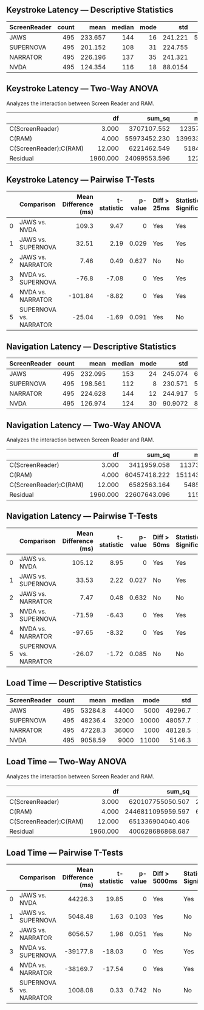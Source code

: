 ## Keystroke Latency — Descriptive Statistics
| ScreenReader   |   count |    mean |   median |   mode |      std |     var |   min |   q25 |   q75 |   iqr |   max |     skew |     kurt |
|:---------------|--------:|--------:|---------:|-------:|---------:|--------:|------:|------:|------:|------:|------:|---------:|---------:|
| JAWS           |     495 | 233.657 |      144 |     16 | 241.221  | 58187.5 |    15 |    50 | 325   | 275   |   992 | 1.46756  | 1.37695  |
| SUPERNOVA      |     495 | 201.152 |      108 |     31 | 224.755  | 50515   |     4 |    39 | 278.5 | 239.5 |   945 | 1.56737  | 1.68617  |
| NARRATOR       |     495 | 226.196 |      137 |     35 | 241.321  | 58236   |     2 |    41 | 315   | 274   |   979 | 1.46577  | 1.37667  |
| NVDA           |     495 | 124.354 |      116 |     18 |  88.0154 |  7746.7 |    10 |    50 | 170.5 | 120.5 |   399 | 0.962122 | 0.845598 |
## Keystroke Latency — Two-Way ANOVA
Analyzes the interaction between Screen Reader and RAM.

|                        |       df |       sum_sq |      mean_sq |        F |   PR(>F) |
|:-----------------------|---------:|-------------:|-------------:|---------:|---------:|
| C(ScreenReader)        |    3.000 |  3707107.552 |  1235702.517 |  100.499 |    0.000 |
| C(RAM)                 |    4.000 | 55973452.230 | 13993363.058 | 1138.071 |    0.000 |
| C(ScreenReader):C(RAM) |   12.000 |  6221462.549 |   518455.212 |   42.166 |    0.000 |
| Residual               | 1960.000 | 24099553.596 |    12295.691 |  nan     |  nan     |

## Keystroke Latency — Pairwise T-Tests
|    | Comparison             |   Mean Difference (ms) |   t-statistic |   p-value | Diff > 25ms   | Statistically Significant   |
|---:|:-----------------------|-----------------------:|--------------:|----------:|:--------------|:----------------------------|
|  0 | JAWS vs. NVDA          |                 109.3  |          9.47 |     0     | Yes           | Yes                         |
|  1 | JAWS vs. SUPERNOVA     |                  32.51 |          2.19 |     0.029 | Yes           | Yes                         |
|  2 | JAWS vs. NARRATOR      |                   7.46 |          0.49 |     0.627 | No            | No                          |
|  3 | NVDA vs. SUPERNOVA     |                 -76.8  |         -7.08 |     0     | Yes           | Yes                         |
|  4 | NVDA vs. NARRATOR      |                -101.84 |         -8.82 |     0     | Yes           | Yes                         |
|  5 | SUPERNOVA vs. NARRATOR |                 -25.04 |         -1.69 |     0.091 | Yes           | No                          |
## Navigation Latency — Descriptive Statistics
| ScreenReader   |   count |    mean |   median |   mode |      std |      var |   min |   q25 |   q75 |   iqr |   max |     skew |     kurt |
|:---------------|--------:|--------:|---------:|-------:|---------:|---------:|------:|------:|------:|------:|------:|---------:|---------:|
| JAWS           |     495 | 232.095 |      153 |     24 | 245.074  | 60061.1  |    10 |    41 | 342.5 | 301.5 |   996 | 1.44111  | 1.35606  |
| SUPERNOVA      |     495 | 198.561 |      112 |      8 | 230.571  | 53163.2  |     0 |    30 | 281   | 251   |   946 | 1.57734  | 1.75985  |
| NARRATOR       |     495 | 224.628 |      144 |     12 | 244.917  | 59984.5  |     0 |    35 | 334.5 | 299.5 |   987 | 1.43779  | 1.34303  |
| NVDA           |     495 | 126.974 |      124 |     30 |  90.9072 |  8264.11 |    10 |    44 | 171   | 127   |   399 | 0.900802 | 0.576387 |
## Navigation Latency — Two-Way ANOVA
Analyzes the interaction between Screen Reader and RAM.

|                        |       df |       sum_sq |      mean_sq |        F |   PR(>F) |
|:-----------------------|---------:|-------------:|-------------:|---------:|---------:|
| C(ScreenReader)        |    3.000 |  3411959.058 |  1137319.686 |   98.601 |    0.000 |
| C(RAM)                 |    4.000 | 60457418.222 | 15114354.556 | 1310.359 |    0.000 |
| C(ScreenReader):C(RAM) |   12.000 |  6582563.164 |   548546.930 |   47.557 |    0.000 |
| Residual               | 1960.000 | 22607643.096 |    11534.512 |  nan     |  nan     |

## Navigation Latency — Pairwise T-Tests
|    | Comparison             |   Mean Difference (ms) |   t-statistic |   p-value | Diff > 50ms   | Statistically Significant   |
|---:|:-----------------------|-----------------------:|--------------:|----------:|:--------------|:----------------------------|
|  0 | JAWS vs. NVDA          |                 105.12 |          8.95 |     0     | Yes           | Yes                         |
|  1 | JAWS vs. SUPERNOVA     |                  33.53 |          2.22 |     0.027 | No            | Yes                         |
|  2 | JAWS vs. NARRATOR      |                   7.47 |          0.48 |     0.632 | No            | No                          |
|  3 | NVDA vs. SUPERNOVA     |                 -71.59 |         -6.43 |     0     | Yes           | Yes                         |
|  4 | NVDA vs. NARRATOR      |                 -97.65 |         -8.32 |     0     | Yes           | Yes                         |
|  5 | SUPERNOVA vs. NARRATOR |                 -26.07 |         -1.72 |     0.085 | No            | No                          |
## Load Time — Descriptive Statistics
| ScreenReader   |   count |     mean |   median |   mode |     std |         var |   min |   q25 |   q75 |   iqr |    max |     skew |       kurt |
|:---------------|--------:|---------:|---------:|-------:|--------:|------------:|------:|------:|------:|------:|-------:|---------:|-----------:|
| JAWS           |     495 | 53284.8  |    44000 |   5000 | 49296.7 | 2.43017e+09 |  1000 | 10000 | 82000 | 72000 | 183000 | 0.933324 | -0.120996  |
| SUPERNOVA      |     495 | 48236.4  |    32000 |  10000 | 48057.7 | 2.30954e+09 | -2000 | 10000 | 72000 | 62000 | 183000 | 1.05541  |  0.0180717 |
| NARRATOR       |     495 | 47228.3  |    36000 |   1000 | 48128.5 | 2.31635e+09 | -7000 |  6000 | 73000 | 67000 | 177000 | 0.983927 | -0.0378832 |
| NVDA           |     495 |  9058.59 |     9000 |  11000 |  5146.3 | 2.64844e+07 |  1000 |  4000 | 13000 |  9000 |  21000 | 0.310436 | -0.788695  |
## Load Time — Two-Way ANOVA
Analyzes the interaction between Screen Reader and RAM.

|                        |       df |            sum_sq |          mean_sq |        F |   PR(>F) |
|:-----------------------|---------:|------------------:|-----------------:|---------:|---------:|
| C(ScreenReader)        |    3.000 |  620107755050.507 | 206702585016.836 | 1011.253 |    0.000 |
| C(RAM)                 |    4.000 | 2446811095959.597 | 611702773989.899 | 2992.640 |    0.000 |
| C(ScreenReader):C(RAM) |   12.000 |  651336904040.406 |  54278075336.700 |  265.545 |    0.000 |
| Residual               | 1960.000 |  400628686868.687 |    204402391.260 |  nan     |  nan     |

## Load Time — Pairwise T-Tests
|    | Comparison             |   Mean Difference (ms) |   t-statistic |   p-value | Diff > 5000ms   | Statistically Significant   |
|---:|:-----------------------|-----------------------:|--------------:|----------:|:----------------|:----------------------------|
|  0 | JAWS vs. NVDA          |               44226.3  |         19.85 |     0     | Yes             | Yes                         |
|  1 | JAWS vs. SUPERNOVA     |                5048.48 |          1.63 |     0.103 | Yes             | No                          |
|  2 | JAWS vs. NARRATOR      |                6056.57 |          1.96 |     0.051 | Yes             | No                          |
|  3 | NVDA vs. SUPERNOVA     |              -39177.8  |        -18.03 |     0     | Yes             | Yes                         |
|  4 | NVDA vs. NARRATOR      |              -38169.7  |        -17.54 |     0     | Yes             | Yes                         |
|  5 | SUPERNOVA vs. NARRATOR |                1008.08 |          0.33 |     0.742 | No              | No                          |
